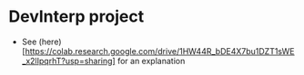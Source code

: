 # DevInterp project

- See (here)[https://colab.research.google.com/drive/1HW44R_bDE4X7bu1DZT1sWE_x2lIpqrhT?usp=sharing] for an explanation